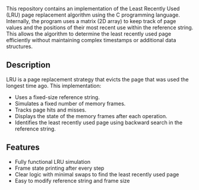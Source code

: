 This repository contains an implementation of the Least Recently Used (LRU) page replacement algorithm using the C programming language. Internally, the program uses a matrix (2D array) to keep track of page values and the positions of their most recent use within the reference string. This allows the algorithm to determine the least recently used page efficiently without maintaining complex timestamps or additional data structures.


## Description

LRU is a page replacement strategy that evicts the page that was used the longest time ago. This implementation:
- Uses a fixed-size reference string.
- Simulates a fixed number of memory frames.
- Tracks page hits and misses.
- Displays the state of the memory frames after each operation.
- Identifies the least recently used page using backward search in the reference string.

## Features

- Fully functional LRU simulation
- Frame state printing after every step
- Clear logic with minimal swaps to find the least recently used page
- Easy to modify reference string and frame size

